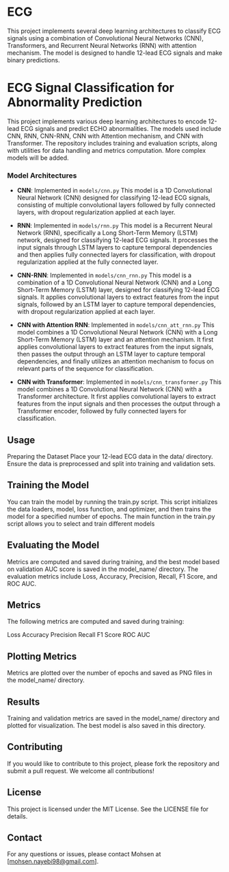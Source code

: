 # ECG
This project implements several deep learning architectures to classify ECG signals using a combination of Convolutional Neural Networks (CNN), Transformers, and Recurrent Neural Networks (RNN) with attention mechanism. The model is designed to handle 12-lead ECG signals and make binary predictions.


# ECG Signal Classification for Abnormality Prediction

This project implements various deep learning architectures to encode 12-lead ECG signals and predict ECHO abnormalities. The models used include CNN, RNN, CNN-RNN, CNN with Attention mechanism, and CNN with Transformer. The repository includes training and evaluation scripts, along with utilities for data handling and metrics computation. More complex models will be added. 


### Model Architectures

- **CNN**: Implemented in `models/cnn.py`
  This model is a 1D Convolutional Neural Network (CNN) designed for classifying 12-lead ECG signals, consisting of multiple convolutional layers followed by fully connected layers, with dropout regularization applied at each layer.
  
- **RNN**: Implemented in `models/rnn.py`
  This model is a Recurrent Neural Network (RNN), specifically a Long Short-Term Memory (LSTM) network, designed for classifying 12-lead ECG signals. It processes the input signals through LSTM layers to capture temporal dependencies and then applies fully connected layers for classification, with dropout regularization applied at the fully connected layer.
  

- **CNN-RNN**: Implemented in `models/cnn_rnn.py`
  This model is a combination of a 1D Convolutional Neural Network (CNN) and a Long Short-Term Memory (LSTM) layer, designed for classifying 12-lead ECG signals. It applies convolutional layers to extract features from the input signals, followed by an LSTM layer to capture temporal dependencies, with dropout regularization applied at each layer.
  
- **CNN with Attention RNN**: Implemented in `models/cnn_att_rnn.py`
  This model combines a 1D Convolutional Neural Network (CNN) with a Long Short-Term Memory (LSTM) layer and an attention mechanism. It first applies convolutional layers to extract features from the input signals, then passes the output through an LSTM layer to capture temporal dependencies, and finally utilizes an attention mechanism to focus on relevant parts of the sequence for classification.
  
- **CNN with Transformer**: Implemented in `models/cnn_transformer.py`
  This model combines a 1D Convolutional Neural Network (CNN) with a Transformer architecture. It first applies convolutional layers to extract features from the input signals and then processes the output through a Transformer encoder, followed by fully connected layers for classification.



## Usage
Preparing the Dataset
Place your 12-lead ECG data in the data/ directory. Ensure the data is preprocessed and split into training and validation sets.

## Training the Model
You can train the model by running the train.py script. This script initializes the data loaders, model, loss function, and optimizer, and then trains the model for a specified number of epochs. The main function in the train.py script allows you to select and train different models


## Evaluating the Model
Metrics are computed and saved during training, and the best model based on validation AUC score is saved in the model_name/ directory. The evaluation metrics include Loss, Accuracy, Precision, Recall, F1 Score, and ROC AUC.


## Metrics
The following metrics are computed and saved during training:

Loss
Accuracy
Precision
Recall
F1 Score
ROC AUC


## Plotting Metrics
Metrics are plotted over the number of epochs and saved as PNG files in the model_name/ directory.

## Results
Training and validation metrics are saved in the model_name/ directory and plotted for visualization. The best model is also saved in this directory.



## Contributing
If you would like to contribute to this project, please fork the repository and submit a pull request. We welcome all contributions!

## License
This project is licensed under the MIT License. See the LICENSE file for details.


## Contact
For any questions or issues, please contact Mohsen at [mohsen.nayebi98@gmail.com].


